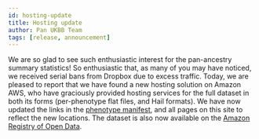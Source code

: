 ```yaml
---
id: hosting-update
title: Hosting update
author: Pan UKBB Team
tags: [release, announcement]
---
```


We are so glad to see such enthusiastic interest for the pan-ancestry summary statistics! 
So enthusiastic that, as many of you may have noticed, we received serial bans from Dropbox due to excess traffic. 
Today, we are pleased to report that we have found a new hosting solution on Amazon AWS, who have graciously provided hosting services for the full dataset in both its forms (per-phenotype flat files, and Hail formats).
We have now updated the links in the [phenotype manifest](https://docs.google.com/spreadsheets/d/1AeeADtT0U1AukliiNyiVzVRdLYPkTbruQSk38DeutU8/), and all pages on this site to reflect the new locations.
The dataset is also now available on the [Amazon Registry of Open Data](https://registry.opendata.aws/broad-pan-ukb/).